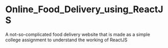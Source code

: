 # Online_Food_Delivery_using_ReactJS

A not-so-complicated food delivery website that is made as a simple college assignment to understand the working of ReactJS
